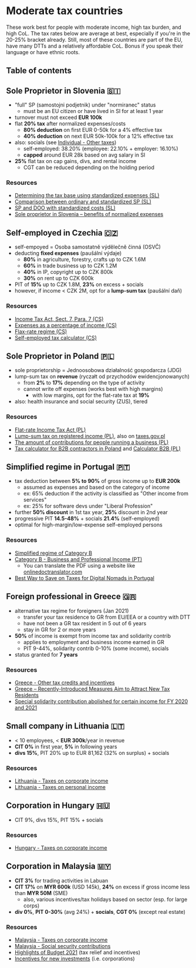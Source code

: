# Moderate tax countries

These work best for people with moderate income, high tax burden, and high CoL. The tax rates below are average at best, especially if you're in the 20-25% bracket already. Still, most of these countries are part of the EU, have many DTTs and a relatively affordable CoL. Bonus if you speak their language or have ethnic roots.

## Table of contents

## Sole Proprietor in Slovenia 🇸🇮

- "full" SP (samostojni podjetnik) under "normiranec" status
  - must be an EU citizen or have lived in SI for at least 1 year
- turnover must not exceed **EUR 100k**
- flat **20% tax** after normalized expenses/costs
  - **80% deduction** on first EUR 0-50k for a 4% effective tax
  - **40% deduction** on next EUR 50k-100k for a 12% effective tax
- also: socials (see [Individual - Other taxes](https://taxsummaries.pwc.com/slovenia/individual/other-taxes))
  - self-employed: 38.20% (employee: 22.10% + employer: 16.10%)
  - **capped** around EUR 28k based on avg salary in SI
- **25%** flat tax on cap gains, divs, and rental income
  - CGT can be reduced depending on the holding period

### Resources

- [Determining the tax base using standardized expenses (SL)](https://spot.gov.si/sl/teme/davek-od-dohodka-iz-dejavnosti#ugotavljanje-davcne-osnove-z-upostevanjem-normiranih-odhodkov-el370)
- [Comparison between ordinary and standardized SP (SL)](https://spot.gov.si/sl/teme/primerjava-med-navadnim-in-normiranim-s-p/)
- [SP and DOO with standardized costs (SL)](https://mladipodjetnik.si/podjetniski-koticek/racunovodstvo/normirana-obdavcitev)
- [Sole proprietor in Slovenia – benefits of normalized expenses](https://data.si/en/blog/sole-proprietor-normalized-expenses/)

## Self-employed in Czechia 🇨🇿

- self-empoyed = Osoba samostatně výdělečně činná (OSVČ)
- deducting **fixed expenses** (paušální výdaje)
  - **80%** in agriculture, forestry, crafts up to CZK 1.6M
  - **60%** in trade business up to CZK 1.2M
  - **40%** in IP, copyright up to CZK 800k
  - **30%** on rent up to CZK 600k
- PIT of **15%** up to CZK 1.8M, **23%** on excess + socials
- however, if income < CZK 2M, opt for a **lump-sum tax** (paušální daň)

### Resources

- [Income Tax Act, Sect. 7, Para. 7 (CS)](http://www.zakonyprolidi.cz/cs/1992-586#p7-7)
- [Expenses as a percentage of income (CS)](https://www.financnisprava.cz/cs/dane/dane/dan-z-prijmu/fyzicke-osoby/podnikatel-osvc#vydaje)
- [Flax-rate regime (CS)](https://www.financnisprava.cz/cs/dane/dane/dan-z-prijmu/pausalni-dan/obecne-informace)
- [Self-employed tax calculator (CS)](https://www.kalkulackaosvc.cz/?type=fee)

## Sole Proprietor in Poland 🇵🇱

- sole proprietorship = Jednoosobowa działalność gospodarcza (JDG)
- lump-sum tax on **revenue** (ryczałt od przychodów ewidencjonowanych)
  - from **2%** to **17%** depending on the type of activity
  - cannot write off expenses (works best with high margins)
    - with low margins, opt for the flat-rate tax at **19%**
- also: health insurance and social security (ZUS), tiered

### Resources

- [Flat-rate Income Tax Act (PL)](https://isap.sejm.gov.pl/isap.nsf/DocDetails.xsp?id=WDU19981440930)
- [Lump-sum tax on registered income (PL)](https://www.biznes.gov.pl/pl/portal/00263), also on [taxes.gov.pl](https://www.podatki.gov.pl/pit/abc-pit/ryczalt-od-przychodow-ewidencjonowanych/)
- [The amount of contributions for people running a business (PL)](https://www.zus.pl/baza-wiedzy/skladki-wskazniki-odsetki/skladki/wysokosc-skladek-na-ubezpieczenia-spoleczne)
- [Tax calculator for B2B contractors in Poland](https://www.podatki.wtf/) and [Calculator B2B (PL)](https://www.kalkulatorb2b.pl/)

## Simplified regime in Portugal 🇵🇹

- tax deduction between **5% to 90%** of gross income up to **EUR 200k**
  - assumed as expenses and based on the category of income
  - ex: 65% deduction if the activity is classified as "Other income from services"
  - ex: 25% for software devs under "Liberal Profession"
- further **50% discount** in 1st tax year, **25%** discount in 2nd year
- progressive PIT **14.5-48%** + socials **21.4%** (self-employed)
- optimal for high-margin/low-expense self-employed persons

### Resources

- [Simplified regime of Category B](https://www.pwc.pt/en/pwcinforfisco/tax-guide/2019/pit.html#simplified)
- [Category B - Business and Professional Income (PT)](http://www.oa.pt/upl/%7Bdd511b3d-4c0a-4f89-bbeb-dfce2f989c4c%7D.pdf)
  - You can translate the PDF using a website like [onlinedoctranslator.com](https://www.onlinedoctranslator.com/en/)
- [Best Way to Save on Taxes for Digital Nomads in Portugal](https://youtu.be/ovkDTz5tVE4)

## Foreign professional in Greece 🇬🇷

- alternative tax regime for foreigners (Jan 2021)
  - transfer your tax residence to GR from EU/EEA or a country with DTT
  - have not been a GR tax resident in 5 out of 6 years
  - stay in GR for 2 or more years
- **50%** of income is exempt from income tax and solidarity contrib
  - applies to employment and business income earned in GR
  - PIT 9-44%, solidarity contrib 0-10% (some income), socials
- status granted for **7 years**

### Resources

- [Greece - Other tax credits and incentives](https://taxsummaries.pwc.com/greece/individual/other-tax-credits-and-incentives)
- [Greece – Recently-Introduced Measures Aim to Attract New Tax Residents](https://home.kpmg/xx/en/home/insights/2021/01/flash-alert-2021-008.html)
- [Special solidarity contribution abolished for certain income for FY 2020 and 2021](https://www.taxathand.com/article/15649/Greece/2020/Special-solidarity-contribution-abolished-for-certain-income-for-FY-2020-and-2021)

## Small company in Lithuania 🇱🇹

- < 10 employees, < **EUR 300k**/year in revenue
- **CIT 0%** in first year, **5%** in following years
- **divs 15%**, PIT 20% up to EUR 81,162 (32% on surplus) + socials

### Resources

- [Lithuania - Taxes on corporate income](https://taxsummaries.pwc.com/lithuania/corporate/taxes-on-corporate-income)
- [Lithuania - Taxes on personal income](https://taxsummaries.pwc.com/lithuania/individual/taxes-on-personal-income)

## Corporation in Hungary 🇭🇺

- CIT 9%, divs 15%, PIT 15% + socials

### Resources

- [Hungary - Taxes on corporate income](https://taxsummaries.pwc.com/hungary/corporate/taxes-on-corporate-income)

## Corporation in Malaysia 🇲🇾

- **CIT 3%** for trading activities in Labuan
- **CIT 17%** on **MYR 600k** (USD 145k), **24%** on excess if gross income less than **MYR 50M** (SME)
  - also, various incentives/tax holidays based on sector (esp. for large corps)
- **div 0%**, **PIT 0-30%** (avg 24%) + **socials**, **CGT 0%** (except real estate)

### Resources

- [Malaysia - Taxes on corporate income](https://taxsummaries.pwc.com/malaysia/corporate/taxes-on-corporate-income)
- [Malaysia - Social security contributions](https://taxsummaries.pwc.com/malaysia/individual/other-taxes)
- [Highlights of Budget 2021](https://www2.deloitte.com/content/dam/Deloitte/my/Documents/tax/my-tax-espresso-nov2020-budget2021.pdf) (tax relief and incentives)
- [Incentives for new investments](https://www.mida.gov.my/wp-content/uploads/2020/07/Chapter-2-Incentives-for-New-Investments.pdf) (i.e. corporations)
